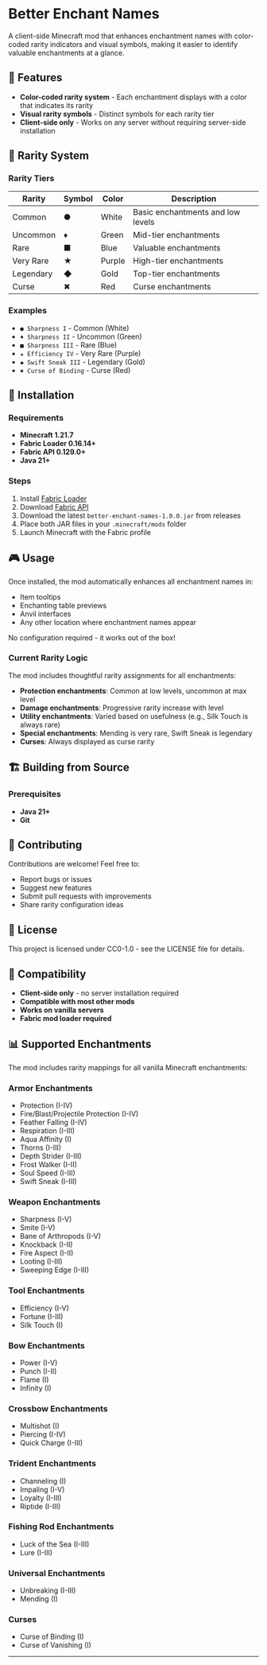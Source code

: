 # Better Enchant Names

A client-side Minecraft mod that enhances enchantment names with color-coded rarity indicators and visual symbols, making it easier to identify valuable enchantments at a glance.

## 🎯 Features

- **Color-coded rarity system** - Each enchantment displays with a color that indicates its rarity
- **Visual rarity symbols** - Distinct symbols for each rarity tier
- **Client-side only** - Works on any server without requiring server-side installation

## 🎨 Rarity System

### Rarity Tiers

| Rarity | Symbol | Color | Description |
|--------|---------|-------|-------------|
| Common | ● | White | Basic enchantments and low levels |
| Uncommon | ♦ | Green | Mid-tier enchantments |
| Rare | ■ | Blue | Valuable enchantments |
| Very Rare | ★ | Purple | High-tier enchantments |
| Legendary | ◆ | Gold | Top-tier enchantments |
| Curse | ✖ | Red | Curse enchantments |

### Examples

- `● Sharpness I` - Common (White)
- `♦ Sharpness II` - Uncommon (Green)
- `■ Sharpness III` - Rare (Blue)
- `★ Efficiency IV` - Very Rare (Purple)
- `◆ Swift Sneak III` - Legendary (Gold)
- `✖ Curse of Binding` - Curse (Red)

## 🔧 Installation

### Requirements
- **Minecraft 1.21.7**
- **Fabric Loader 0.16.14+**
- **Fabric API 0.129.0+**
- **Java 21+**

### Steps
1. Install [Fabric Loader](https://fabricmc.net/use/installer/)
2. Download [Fabric API](https://modrinth.com/mod/fabric-api)
3. Download the latest `better-enchant-names-1.0.0.jar` from releases
4. Place both JAR files in your `.minecraft/mods` folder
5. Launch Minecraft with the Fabric profile

## 🎮 Usage

Once installed, the mod automatically enhances all enchantment names in:
- Item tooltips
- Enchanting table previews
- Anvil interfaces
- Any other location where enchantment names appear

No configuration required - it works out of the box!


### Current Rarity Logic

The mod includes thoughtful rarity assignments for all enchantments:

- **Protection enchantments**: Common at low levels, uncommon at max level
- **Damage enchantments**: Progressive rarity increase with level
- **Utility enchantments**: Varied based on usefulness (e.g., Silk Touch is always rare)
- **Special enchantments**: Mending is very rare, Swift Sneak is legendary
- **Curses**: Always displayed as curse rarity

## 🏗️ Building from Source

### Prerequisites
- **Java 21+**
- **Git**

## 🤝 Contributing

Contributions are welcome! Feel free to:
- Report bugs or issues
- Suggest new features
- Submit pull requests with improvements
- Share rarity configuration ideas

## 📝 License

This project is licensed under CC0-1.0 - see the LICENSE file for details.

## 🔗 Compatibility

- **Client-side only** - no server installation required
- **Compatible with most other mods**
- **Works on vanilla servers**
- **Fabric mod loader required**

## 📊 Supported Enchantments

The mod includes rarity mappings for all vanilla Minecraft enchantments:

### Armor Enchantments
- Protection (I-IV)
- Fire/Blast/Projectile Protection (I-IV)
- Feather Falling (I-IV)
- Respiration (I-III)
- Aqua Affinity (I)
- Thorns (I-III)
- Depth Strider (I-III)
- Frost Walker (I-II)
- Soul Speed (I-III)
- Swift Sneak (I-III)

### Weapon Enchantments
- Sharpness (I-V)
- Smite (I-V)
- Bane of Arthropods (I-V)
- Knockback (I-II)
- Fire Aspect (I-II)
- Looting (I-III)
- Sweeping Edge (I-III)

### Tool Enchantments
- Efficiency (I-V)
- Fortune (I-III)
- Silk Touch (I)

### Bow Enchantments
- Power (I-V)
- Punch (I-II)
- Flame (I)
- Infinity (I)

### Crossbow Enchantments
- Multishot (I)
- Piercing (I-IV)
- Quick Charge (I-III)

### Trident Enchantments
- Channeling (I)
- Impaling (I-V)
- Loyalty (I-III)
- Riptide (I-III)

### Fishing Rod Enchantments
- Luck of the Sea (I-III)
- Lure (I-III)

### Universal Enchantments
- Unbreaking (I-III)
- Mending (I)

### Curses
- Curse of Binding (I)
- Curse of Vanishing (I)

---
